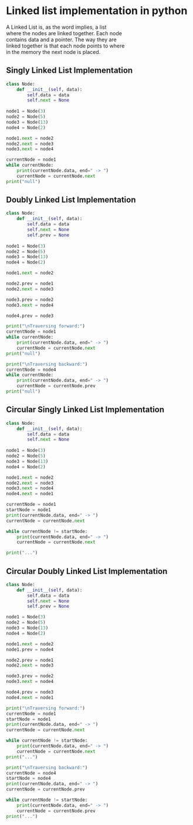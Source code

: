 # Linked list implementation in python

A Linked List is, as the word implies, a list  
where the nodes are linked together. Each node  
contains data and a pointer. The way they are  
linked together is that each node points to where  
in the memory the next node is placed.  

## Singly Linked List Implementation

```python
class Node:
    def __init__(self, data):
        self.data = data
        self.next = None
    
node1 = Node(3)
node2 = Node(5)
node3 = Node(13)
node4 = Node(2)

node1.next = node2
node2.next = node3
node3.next = node4

currentNode = node1
while currentNode:
    print(currentNode.data, end=" -> ")
    currentNode = currentNode.next
print("null")
```

## Doubly Linked List Implementation

```python
class Node:
    def __init__(self, data):
        self.data = data
        self.next = None
        self.prev = None
    
node1 = Node(3)
node2 = Node(5)
node3 = Node(13)
node4 = Node(2)

node1.next = node2

node2.prev = node1
node2.next = node3

node3.prev = node2
node3.next = node4

node4.prev = node3

print("\nTraversing forward:")
currentNode = node1
while currentNode:
    print(currentNode.data, end=" -> ")
    currentNode = currentNode.next
print("null")

print("\nTraversing backward:")
currentNode = node4
while currentNode:
    print(currentNode.data, end=" -> ")
    currentNode = currentNode.prev
print("null")
```

## Circular Singly Linked List Implementation

```python
class Node:
    def __init__(self, data):
        self.data = data
        self.next = None
    
node1 = Node(3)
node2 = Node(5)
node3 = Node(13)
node4 = Node(2)

node1.next = node2
node2.next = node3
node3.next = node4
node4.next = node1

currentNode = node1
startNode = node1
print(currentNode.data, end=" -> ") 
currentNode = currentNode.next 

while currentNode != startNode:
    print(currentNode.data, end=" -> ")
    currentNode = currentNode.next

print("...")
```

## Circular Doubly Linked List Implementation

```python
class Node:
    def __init__(self, data):
        self.data = data
        self.next = None
        self.prev = None

node1 = Node(3)
node2 = Node(5)
node3 = Node(13)
node4 = Node(2)

node1.next = node2
node1.prev = node4

node2.prev = node1
node2.next = node3

node3.prev = node2
node3.next = node4

node4.prev = node3
node4.next = node1

print("\nTraversing forward:")
currentNode = node1
startNode = node1
print(currentNode.data, end=" -> ")
currentNode = currentNode.next

while currentNode != startNode:
    print(currentNode.data, end=" -> ")
    currentNode = currentNode.next
print("...")

print("\nTraversing backward:")
currentNode = node4
startNode = node4
print(currentNode.data, end=" -> ")
currentNode = currentNode.prev

while currentNode != startNode:
    print(currentNode.data, end=" -> ")
    currentNode = currentNode.prev
print("...")
```
